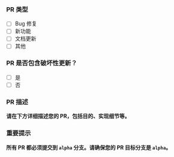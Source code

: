 ### PR 类型

- [ ] Bug 修复
- [ ] 新功能
- [ ] 文档更新
- [ ] 其他

### PR 是否包含破坏性更新？

- [ ] 是
- [ ] 否

### PR 描述

**请在下方详细描述您的 PR，包括目的、实现细节等。**

### **重要提示**

**所有 PR 都必须提交到 `alpha` 分支。请确保您的 PR 目标分支是 `alpha`。**
